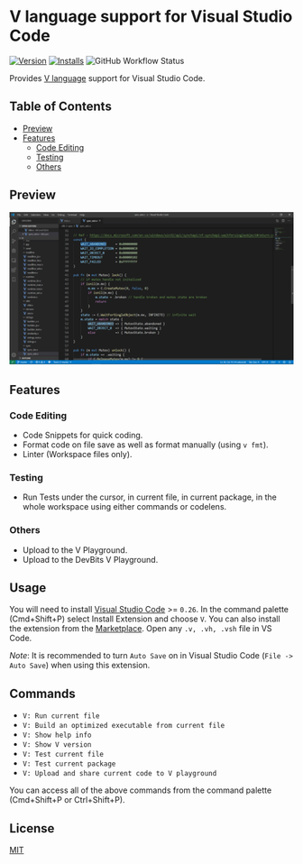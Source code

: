 # V language support for Visual Studio Code

[![Version](https://vsmarketplacebadge.apphb.com/version/0x9ef.vscode-vlang.svg)](https://marketplace.visualstudio.com/items?itemName=0x9ef.vscode-vlang)
[![Installs](https://vsmarketplacebadge.apphb.com/installs/0x9ef.vscode-vlang.svg)](https://marketplace.visualstudio.com/items?itemName=0x9ef.vscode-vlang)
![GitHub Workflow Status](https://img.shields.io/github/workflow/status/0x9ef/vscode-vlang/CI)

Provides [V language](https://vlang.io) support for Visual Studio Code.

## Table of Contents
- [Preview](#preview)
- [Features](#features)
  - [Code Editing](#code-editing)
  - [Testing](#testing)
  - [Others](#others)

## Preview

![First demo screenshot](./images/demo.png)

## Features

### Code Editing

- Code Snippets for quick coding.
- Format code on file save as well as format manually (using `v fmt`).
- Linter (Workspace files only).

### Testing

- Run Tests under the cursor, in current file, in current package, in the whole workspace using either commands or codelens.

### Others

- Upload to the V Playground.
- Upload to the DevBits V Playground.

## Usage

You will need to install [Visual Studio Code](https://code.visualstudio.com/) >= `0.26`. In the command palette (Cmd+Shift+P) select Install Extension and choose `V`. You can also install the extension from the [Marketplace](https://marketplace.visualstudio.com/vscode). Open any `.v, .vh, .vsh`  file in VS Code.

_Note_: It is recommended to turn `Auto Save` on in Visual Studio Code (`File -> Auto Save`) when using this extension.

## Commands
- `V: Run current file`
- `V: Build an optimized executable from current file`
- `V: Show help info`
- `V: Show V version`
- `V: Test current file`
- `V: Test current package`
- `V: Upload and share current code to V playground`

You can access all of the above commands from the command palette (Cmd+Shift+P or Ctrl+Shift+P).

## License

[MIT](./LICENSE)

